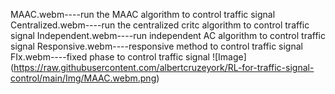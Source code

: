 MAAC.webm----run the MAAC algorithm to control traffic signal
Centralized.webm----run the centralized critc algorithm to control traffic signal
Independent.webm----run independent AC algorithm to control traffic signal
Responsive.webm----responsive method to control traffic signal
FIx.webm----fixed phase to control traffic signal
![Image]
(https://raw.githubusercontent.com/albertcruzeyork/RL-for-traffic-signal-control/main/Img/MAAC.webm.png)

